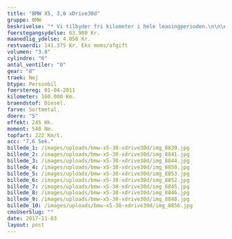 ```yaml
---
title: "BMW X5, 3,0 xDrive30d"
gruppe: BMW
beskrivelse: "* Vi tilbyder fri kilometer i hele leasingperioden.\n\n\n * Cap Approved Garantiforsikring i hele leasingperioden. (valgfri)\n\n\n * Vi tilbyder kaskoforsikring på alle vores biler\n\n\n * Sæson, split/deleleasing og erhvervsleasing – vi har hele paletten.\n\n\n * Du vælger selv perioden: 6, 12, 24 eller 36 måneder.\n\n\n * Har vi ikke bilen på lager, dedikere vi os til at finde den helt rigtige og står for importen.\n"
foerstegangsydelse: 63.900 Kr.
maanedlig_ydelse: 4.056 Kr.
restvaerdi: 141.375 Kr. Eks moms/afgift
volumen: "3.0"
cylindre: "6"
antal_ventiler: "0"
gear: "8"
traek: Nej
btype: Personbil
foerstereg: 01-04-2011
kilometer: 160.000 Km.
braendstof: Diesel.
farve: Sortmetal.
doere: "5"
effekt: 245 Hk.
moment: 540 Nm.
topfart: 222 Km/t.
acc: "7,6 Sek."
billede_1: /images/uploads/bmw-x5-30-xdrive30d/img_8839.jpg
billede_2: /images/uploads/bmw-x5-30-xdrive30d/img_8841.jpg
billede_3: /images/uploads/bmw-x5-30-xdrive30d/img_8844.jpg
billede_4: /images/uploads/bmw-x5-30-xdrive30d/img_8850.jpg
billede_5: /images/uploads/bmw-x5-30-xdrive30d/img_8853.jpg
billede_6: /images/uploads/bmw-x5-30-xdrive30d/img_8852.jpg
billede_7: /images/uploads/bmw-x5-30-xdrive30d/img_8845.jpg
billede_8: /images/uploads/bmw-x5-30-xdrive30d/img_8846.jpg
billede_9: /images/uploads/bmw-x5-30-xdrive30d/img_8848.jpg
billede_10: /images/uploads/bmw-x5-30-xdrive30d/img_8856.jpg
cmsUserSlug: ""
date: 2017-11-03 
layout: post
---
```


